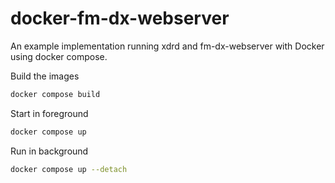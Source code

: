 # docker-fm-dx-webserver

An example implementation running xdrd and fm-dx-webserver with Docker using docker compose.

Build the images

```sh
docker compose build
```

Start in foreground

```sh
docker compose up
```

Run in background

```sh
docker compose up --detach
```
